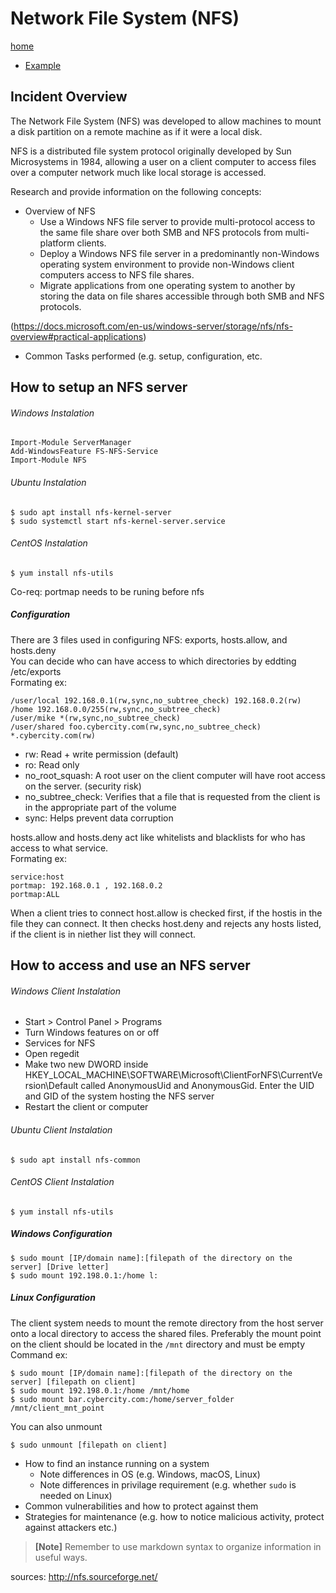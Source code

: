 # Network File System (NFS)

[home](../README.md)
- [Example](#Example)

## Incident Overview  

The Network File System (NFS) was developed to allow machines to mount a disk partition on a remote machine as if it were a local disk.

NFS is a distributed file system protocol originally developed by Sun Microsystems in 1984, allowing a user on a client computer to access files over a computer network much like local storage is accessed. 

Research and provide information on the following concepts:  

- Overview of NFS
    - Use a Windows NFS file server to provide multi-protocol access to the same file share over both SMB and NFS protocols from multi- platform clients.
    - Deploy a Windows NFS file server in a predominantly non-Windows operating system environment to provide non-Windows client computers access to NFS file shares.
    - Migrate applications from one operating system to another by storing the data on file shares accessible through both SMB and NFS protocols.

(https://docs.microsoft.com/en-us/windows-server/storage/nfs/nfs-overview#practical-applications)
    
   - Common Tasks performed (e.g. setup, configuration, etc.
 
## **How to setup an NFS server**
###### Windows Instalation  
	Import-Module ServerManager
	Add-WindowsFeature FS-NFS-Service
	Import-Module NFS
###### Ubuntu Instalation  
    $ sudo apt install nfs-kernel-server
    $ sudo systemctl start nfs-kernel-server.service
###### CentOS Instalation  
	$ yum install nfs-utils
   
Co-req: portmap needs to be runing before nfs  
##### Configuration 
There are 3 files used in configuring NFS: exports, hosts.allow, and hosts.deny   
You can decide who can have access to which directories by eddting /etc/exports  
Formating ex: 
```
/user/local 192.168.0.1(rw,sync,no_subtree_check) 192.168.0.2(rw)
/home 192.168.0.0/255(rw,sync,no_subtree_check)
/user/mike *(rw,sync,no_subtree_check)
/user/shared foo.cybercity.com(rw,sync,no_subtree_check) *.cybercity.com(rw)
```
- rw: Read + write permission (default)
- ro: Read only
- no_root_squash: A root user on the client computer will have root access on the server. (security risk)
- no_subtree_check: Verifies that a file that is requested from the client is in the appropriate part of the volume
- sync: Helps prevent data corruption 
  
hosts.allow and hosts.deny act like whitelists and blacklists for who has access to what service.  
Formating ex:
```
service:host
portmap: 192.168.0.1 , 192.168.0.2
portmap:ALL
```
When a client tries to connect host.allow is checked first, if the hostis in the file they can connect. It then checks host.deny and rejects any hosts listed, if the client is in niether list they will connect.

## **How to access and use an NFS server**
###### Windows Client Instalation
- Start > Control Panel > Programs
- Turn Windows features on or off
- Services for NFS
- Open regedit
- Make two new DWORD inside HKEY_LOCAL_MACHINE\SOFTWARE\Microsoft\ClientForNFS\CurrentVersion\Default called AnonymousUid and AnonymousGid. Enter the UID and GID of the system hosting the NFS server 
- Restart the client or computer 
###### Ubuntu Client Instalation
    $ sudo apt install nfs-common
###### CentOS Client Instalation
    $ yum install nfs-utils  
##### Windows Configuration
	$ sudo mount [IP/domain name]:[filepath of the directory on the server] [Drive letter]
	$ sudo mount 192.198.0.1:/home l:
##### Linux Configuration 
The client system needs to mount the remote directory from the host server onto a local directory to access the shared files.
Preferably the mount point on the client should be located in the ```/mnt``` directory and must be empty  
Command ex:  
  
    $ sudo mount [IP/domain name]:[filepath of the directory on the server] [filepath on client]
    $ sudo mount 192.198.0.1:/home /mnt/home
    $ sudo mount bar.cybercity.com:/home/server_folder /mnt/client_mnt_point
    
You can also unmount

	$ sudo unmount [filepath on client]  

- How to find an instance running on a system
    - Note differences in OS (e.g. Windows, macOS, Linux)
    - Note differences in privilage requirement (e.g. whether ```sudo``` is needed on Linux)
- Common vulnerabilities and how to protect against them
- Strategies for maintenance (e.g. how to notice malicious activity, protect against attackers etc.)

>**[Note]** Remember to use markdown syntax to organize information in useful ways.

sources: http://nfs.sourceforge.net/
